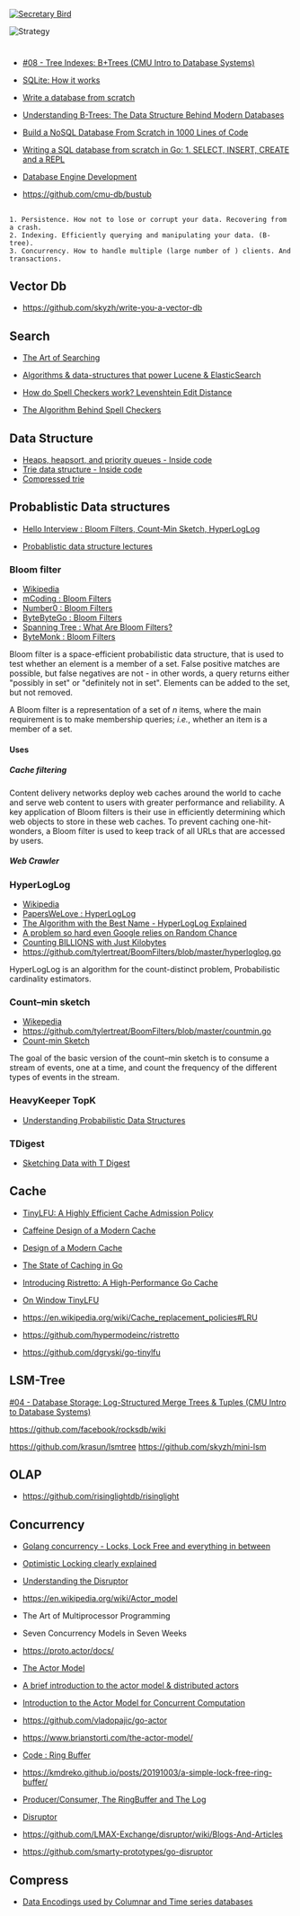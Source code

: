 [![Secretary Bird](https://img.youtube.com/vi/difrBNjGwLo/maxresdefault.jpg)](https://www.youtube.com/watch?v=difrBNjGwLo)

![Strategy](./secretary/docs/secretary.excalidraw.svg)

#

* [#08 - Tree Indexes: B+Trees (CMU Intro to Database Systems)](https://www.youtube.com/watch?v=scUtG_6M_lU)
* [SQLite: How it works](https://www.youtube.com/watch?v=ZSKLA81tBis)
* [Write a database from scratch](https://www.youtube.com/playlist?list=PLWRwj01AnyEtjaw-ZnnAQWnVYPZF5WayV)

* [Understanding B-Trees: The Data Structure Behind Modern Databases](https://www.youtube.com/watch?v=K1a2Bk8NrYQ)

* [Build a NoSQL Database From Scratch in 1000 Lines of Code](https://medium.com/better-programming/build-a-nosql-database-from-the-scratch-in-1000-lines-of-code-8ed1c15ed924)
* [Writing a SQL database from scratch in Go: 1. SELECT, INSERT, CREATE and a REPL](https://notes.eatonphil.com/database-basics.html)

* [Database Engine Development](https://www.youtube.com/playlist?list=PLm7R-cUo29CXVu9a9TzBEwSQ9JPVGmISg)

* https://github.com/cmu-db/bustub

##

```
1. Persistence. How not to lose or corrupt your data. Recovering from a crash.
2. Indexing. Efficiently querying and manipulating your data. (B-tree).
3. Concurrency. How to handle multiple (large number of ) clients. And transactions.
```

## Vector Db

* https://github.com/skyzh/write-you-a-vector-db

## Search

* [The Art of Searching](https://www.youtube.com/watch?v=yst6VQ7Lwpo)
* [Algorithms & data-structures that power Lucene & ElasticSearch](https://www.youtube.com/watch?v=eQ-rXP-D80U)

* [How do Spell Checkers work? Levenshtein Edit Distance](https://www.youtube.com/watch?v=Cu7Tl7FGigQ)
* [The Algorithm Behind Spell Checkers](https://www.youtube.com/watch?v=d-Eq6x1yssU)

## Data Structure

* [Heaps, heapsort, and priority queues - Inside code](https://www.youtube.com/watch?v=pLIajuc31qk)
* [Trie data structure - Inside code](https://www.youtube.com/watch?v=qA8l8TAMyig)
* [Compressed trie](https://www.youtube.com/watch?v=qakGXuOW1S8)

## Probablistic Data structures

* [Hello Interview : Bloom Filters, Count-Min Sketch, HyperLogLog](https://www.youtube.com/watch?v=IgyU0iFIoqM)

* [Probablistic data structure lectures](https://www.youtube.com/playlist?list=PL2mpR0RYFQsAR5RyB54FyEE9vUiGtCSZM)

### Bloom filter 

* [Wikipedia](https://en.wikipedia.org/wiki/Bloom_filter)
* [mCoding : Bloom Filters](https://www.youtube.com/watch?v=qZNJTh2NEiU)
* [Number0 : Bloom Filters](https://www.youtube.com/watch?v=eCUm4U3WDpM)
* [ByteByteGo : Bloom Filters](https://www.youtube.com/watch?v=V3pzxngeLqw)
* [Spanning Tree : What Are Bloom Filters?](https://www.youtube.com/watch?v=kfFacplFY4Y)
* [ByteMonk : Bloom Filters](https://www.youtube.com/watch?v=GT0En1dGntY)

Bloom filter is a space-efficient probabilistic data structure, that is used to test whether an element is a member of a set. False positive matches are possible, but false negatives are not - in other words, a query returns either "possibly in set" or "definitely not in set". Elements can be added to the set, but not removed.

A Bloom filter is a representation of a set of _n_ items, where the main requirement is to make membership queries; _i.e._, whether an item is a member of a set.

#### Uses
##### Cache filtering
Content delivery networks deploy web caches around the world to cache and serve web content to users with greater performance and reliability. A key application of Bloom filters is their use in efficiently determining which web objects to store in these web caches. To prevent caching one-hit-wonders, a Bloom filter is used to keep track of all URLs that are accessed by users.
##### Web Crawler

### HyperLogLog

* [Wikipedia](https://en.wikipedia.org/wiki/HyperLogLog)
* [PapersWeLove : HyperLogLog](https://www.youtube.com/watch?v=y3fTaxA8PkU)
* [The Algorithm with the Best Name - HyperLogLog Explained](https://www.youtube.com/watch?v=2PlrMCiUN_s)
* [A problem so hard even Google relies on Random Chance](https://www.youtube.com/watch?v=lJYufx0bfpw)
* [Counting BILLIONS with Just Kilobytes](https://www.youtube.com/watch?v=f69hh3KgFEk)
* https://github.com/tylertreat/BoomFilters/blob/master/hyperloglog.go

HyperLogLog is an algorithm for the count-distinct problem, Probabilistic cardinality estimators.

### Count–min sketch

* [Wikepedia](https://en.wikipedia.org/wiki/Count%E2%80%93min_sketch)
* https://github.com/tylertreat/BoomFilters/blob/master/countmin.go
* [Count-min Sketch](https://www.youtube.com/watch?v=Okdjn7o4q8E)

The goal of the basic version of the count–min sketch is to consume a stream of events, one at a time, and count the frequency of the different types of events in the stream.

### HeavyKeeper TopK

* [Understanding Probabilistic Data Structures](https://www.youtube.com/watch?v=2Dzc7fxA0us)

### TDigest

* [Sketching Data with T Digest](https://www.youtube.com/watch?v=ETUYhEZRtWE)

## Cache

* [TinyLFU: A Highly Efficient Cache Admission Policy](https://dgraph.io/blog/refs/TinyLFU%20-%20A%20Highly%20Efficient%20Cache%20Admission%20Policy.pdf)

* [Caffeine Design of a Modern Cache](https://docs.google.com/presentation/d/1NlDxyXsUG1qlVHMl4vsUUBQfAJ2c2NsFPNPr2qymIBs/edit#slide=id.p)
* [Design of a Modern Cache](https://highscalability.com/design-of-a-modern-cache/)
* [The State of Caching in Go](https://dgraph.io/blog/post/caching-in-go/)
* [Introducing Ristretto: A High-Performance Go Cache](https://dgraph.io/blog/post/introducing-ristretto-high-perf-go-cache/)
* [On Window TinyLFU](https://9vx.org/post/on-window-tinylfu/)

* https://en.wikipedia.org/wiki/Cache_replacement_policies#LRU

* https://github.com/hypermodeinc/ristretto
* https://github.com/dgryski/go-tinylfu

## LSM-Tree

[#04 - Database Storage: Log-Structured Merge Trees & Tuples (CMU Intro to Database Systems)](https://www.youtube.com/watch?v=IHtVWGhG0Xg&t=1372s)

https://github.com/facebook/rocksdb/wiki

https://github.com/krasun/lsmtree
https://github.com/skyzh/mini-lsm

## OLAP

* https://github.com/risinglightdb/risinglight

## Concurrency

* [Golang concurrency - Locks, Lock Free and everything in between](https://www.youtube.com/watch?v=gNQ6j2Y2HFs)
* [Optimistic Locking clearly explained](https://www.youtube.com/watch?v=d41JuPT_Wls)
* [Understanding the Disruptor](https://www.youtube.com/watch?v=DCdGlxBbKU4)

* https://en.wikipedia.org/wiki/Actor_model

* The Art of Multiprocessor Programming
* Seven Concurrency Models in Seven Weeks

* https://proto.actor/docs/

* [The Actor Model](https://www.youtube.com/watch?v=7erJ1DV_Tlo)
* [A brief introduction to the actor model & distributed actors](https://www.youtube.com/watch?v=YTQeJegJnbo)
* [Introduction to the Actor Model for Concurrent Computation](https://www.youtube.com/watch?v=lPTqcecwkJg)

* https://github.com/vladopajic/go-actor

* https://www.brianstorti.com/the-actor-model/

* [Code : Ring Buffer](https://www.youtube.com/watch?v=KyreJSKEagg)
* https://kmdreko.github.io/posts/20191003/a-simple-lock-free-ring-buffer/

* [Producer/Consumer, The RingBuffer and The Log](https://www.youtube.com/watch?v=uqSeuGQhnf0)

* [Disruptor](https://lmax-exchange.github.io/disruptor/files/Disruptor-1.0.pdf)
* https://github.com/LMAX-Exchange/disruptor/wiki/Blogs-And-Articles

* https://github.com/smarty-prototypes/go-disruptor

## Compress

* [Data Encodings used by Columnar and Time series databases](https://www.youtube.com/watch?v=wUO2snhiosk)

